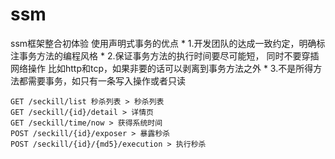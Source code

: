# ssm
ssm框架整合初体验
使用声明式事务的优点
     * 1.开发团队的达成一致约定，明确标注事务方法的编程风格
     * 2.保证事务方法的执行时间要尽可能短， 同时不要穿插网络操作 比如http和tcp，如果非要的话可以剥离到事务方法之外
     * 3.不是所得方法都需要事务，如只有一条写入操作或者只读

````
GET /seckill/list 秒杀列表 > 秒杀列表
GET /seckill/{id}/detail > 详情页
GET /seckill/time/now > 获得系统时间
POST /seckill/{id}/exposer > 暴露秒杀
POST /seckill/{id}/{md5}/execution > 执行秒杀
````